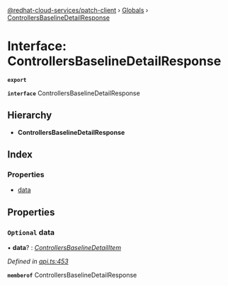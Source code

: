 [@redhat-cloud-services/patch-client](../README.md) › [Globals](../globals.md) › [ControllersBaselineDetailResponse](controllersbaselinedetailresponse.md)

# Interface: ControllersBaselineDetailResponse

**`export`** 

**`interface`** ControllersBaselineDetailResponse

## Hierarchy

* **ControllersBaselineDetailResponse**

## Index

### Properties

* [data](controllersbaselinedetailresponse.md#optional-data)

## Properties

### `Optional` data

• **data**? : *[ControllersBaselineDetailItem](controllersbaselinedetailitem.md)*

*Defined in [api.ts:453](https://github.com/RedHatInsights/javascript-clients/blob/daadefd7/packages/patch/api.ts#L453)*

**`memberof`** ControllersBaselineDetailResponse
